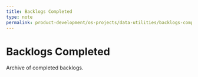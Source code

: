 ```yaml
---
title: Backlogs Completed
type: note
permalink: product-development/os-projects/data-utilities/backlogs-completed/backlogs-completed
---
```


# Backlogs Completed

Archive of completed backlogs.